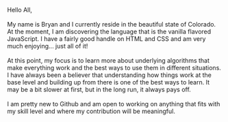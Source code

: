 
<!---
bryturner/bryturner is a ✨ special ✨ repository because its `README.md` (this file) appears on your GitHub profile.
You can click the Preview link to take a look at your changes.
--->
Hello All,</br></br>
My name is Bryan and I currently reside in the beautiful state of Colorado. At the moment, I am discovering the language that is the vanilla flavored JavaScript. 
I have a fairly good handle on HTML and CSS and am very much enjoying... just all of it! </br> </br>
At this point, my focus is to learn more about underlying algorithms that make everything work and the best ways to use them in different situations. I have always been a believer that
understanding how things work at the base level and building up from there is one of the best ways to learn. It may be a bit slower at first, but in the long run, it always pays off. </br></br>
I am pretty new to Github and am open to working on anything that fits with my skill level and where my contribution will be meaningful. 

